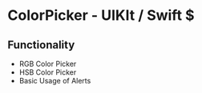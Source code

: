 # ColorPicker - UIKIt / Swift $

## Functionality ##
* RGB Color Picker
* HSB Color Picker
* Basic Usage of Alerts
